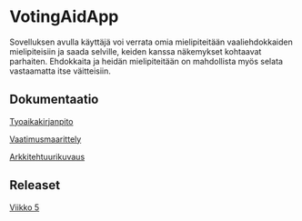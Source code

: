 # VotingAidApp

Sovelluksen avulla käyttäjä voi verrata omia mielipiteitään vaaliehdokkaiden
mielipiteisiin ja saada selville, keiden kanssa näkemykset kohtaavat parhaiten.
Ehdokkaita ja heidän mielipiteitään on mahdollista myös selata vastaamatta 
itse väitteisiin.

## Dokumentaatio

[Tyoaikakirjanpito](https://github.com/mlkulmala/ot-harjoitustyo/blob/master/dokumentaatio/tyoaikakirjanpito.md)

[Vaatimusmaarittely](https://github.com/mlkulmala/ot-harjoitustyo/blob/master/dokumentaatio/vaatimusmaarittely.md)

[Arkkitehtuurikuvaus](https://github.com/mlkulmala/ot-harjoitustyo/blob/master/Vaalikone/dokumentaatio/arkkitehtuuri.md)


## Releaset

[Viikko 5](https://github.com/mlkulmala/ot-harjoitustyo/releases/download/viikko5/Vaalikone_viikko5.jar)

